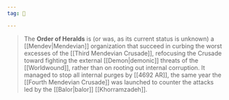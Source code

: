 ```yaml
---
tag: 👥

---
```

> The **Order of Heralds** is (or was, as its current status is unknown) a [[Mendev|Mendevian]] organization that succeed in curbing the worst excesses of the [[Third Mendevian Crusade]], refocusing the Crusade toward fighting the external [[Demon|demonic]] threats of the [[Worldwound]], rather than on rooting out internal corruption. It managed to stop all internal purges by [[4692 AR]], the same year the [[Fourth Mendevian Crusade]] was launched to counter the attacks led by the [[Balor|balor]] [[Khorramzadeh]].








